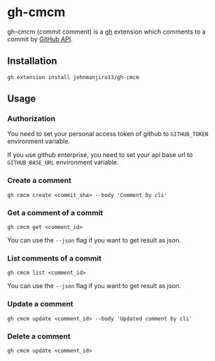 # gh-cmcm

gh-cmcm (commit comment) is a [gh](https://github.com/cli/cli) extension which comments to a commit by [GitHub API](https://docs.github.com/en/rest).

## Installation

```
gh extension install johnmanjiro13/gh-cmcm
```

## Usage

### Authorization

You need to set your personal access token of github to `GITHUB_TOKEN` environment variable.

If you use github enterprise, you need to set your api base url to `GITHUB_BASE_URL` environment variable.

### Create a comment
```
gh cmcm create <commit_sha> --body 'Comment by cli'
```

### Get a comment of a commit
```
gh cmcm get <comment_id>
```
You can use the `--json` flag if you want to get result as json.

### List comments of a commit
```
gh cmcm list <comment_id>
```
You can use the `--json` flag if you want to get result as json.

### Update a comment
```
gh cmcm update <comment_id> --body 'Updated comment by cli'
```

### Delete a comment
```
gh cmcm update <comment_id>
```
